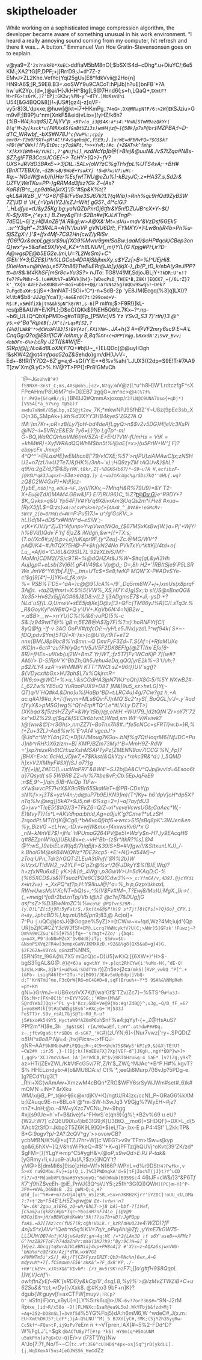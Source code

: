 # skiptheloader
While working on a sophisticated image compression algorithm, the developer became aware of something unusual in his work environment. “I heard a really annoying sound coming from my computer, hit refresh and there it was... A button.” Emmanuel Van Hoe Gratin-Stevensonsen goes on to explain.

v@ya9=Z`'2s?nVkFD*XuEC>`ddfiaM5bM8nC(;$bSX!S4d~cDhg*.u+DiuYC/;6e5 KM.;XA2'tG[P,DPF;+j}RrrD9;J=d^7Z-z
EMvJ>ZL2Khe.VetYc{Yqi25gU`s`[E8*fdkVvii@2Ho{n] HN9:A6$;]R_59E8.B3+.ooSWY9u9CACoT:hPjJb)h?uE]bnFB`*?A
hw`uK2Yp_{d=,)@ai/H}JkHH^$tg[L9@7Hnd6(;s=h,LQaQ+,t`XmtF?W>rFG>!s6rK,]?'bP}:GK2w;%PN~y^~dTY.]NoKsvUhi
`U54[&G4BQQ&8]}!~jUS#]gz4j-z[qVF-vy5r8}3L'dpxxe;@huw[@kt=i7+HKmPg`,74mG>,DX@MRapN?P/6:>2W{EK`SJziu>G
m9vF;]B9P}u^nm{XnkF$&eid)vLio=}!yHZ/k6h?{*%B~W4;kuqdS}7_NjYV'p`_>9Tv(u_i3@$4K:a*s4:*NnN[STmM9azQkYr(
8(q'M>2y[ksck*u[F8RXx6Sf&nBtUZi3s)wmH4jz@~[@5Bk]p7sP@br$`MZPBA;!~D-dTC_WRwbf_-bXS#N78J`^c{VwP%:;cpiy
emrUr~T2m9F9Xf=pM!AC!F4vSqebo@C,fSE9;].]x!WE=dFBRvFQ=?$G$$k?>PD!@W^QWx)[fFyEtDo;;y7q$WFt,*>>+YvR;!#c
{+ZGAT>k^fmhp 'X]kXYiBMb+R/YURi:,7'gNuj%i]_M`zdNcYp]b@{>Biej&@uuN&./vS7tZqa#NBs-$Z7;g!FTB3CcsUCGE{~>
TcHY>[Q>}~fV?UXS>JRVdD3B#xE~>3jDtL.:5ALv{oW?zC%gTHxfpL%UTS4sA;-+BH# {BnXT7EBX/e`,~SZBnsB/9WoE+YsukYj
!Sw@?w;V?;uHc-`#q:~'NGeW@wb}h}Her%Esfw!TNU@eZu%]-kBzyJC;.z=HA37_s,Sd2r& UZFV,WeTKu=PP-}gRRM4d3fsz?Gk
Z~(As?KaR$(B^c_;cp9dt6e[ktX]')5:'#Sp&K%t{?qkL&#WzB`_V`^G*8]'@&!Fv6w3SJ67k?L?{qWib}>Rnh%qi:9HQd9ZyBSW
7Z'jJD # 'iH_{=VpA(Y2J/sZJ=W#[ gG5?.,4!*c!G.?`_HLdfye=tU&y25Kg'bg:yaNQZbPnrGj6tftr&Y5n!DZUJB^cX*Y~$U
K~$fyX6=,{^ey:t.) B.Zwy&gFH-$2Bn#e]KJLKTngP-7dEQL~6j'z;H@AnZB'fA`R&gj;w>A@X&'Mt=:sVu=mdv'&VzDsf6GEk5
..sr^Y3qH'+.?t3R4L#=A{N'/buVP gVNU6D/!;_FYMKY/*}:Lw8n(iR4b>Ph%u-SjSZgX:/ }'$+[fx4Mf-7C92Hn{cwZ/yRiSv
:fG6!!Qx&acpLg@sr$9u[(XG9%Mvnr9gm!SaBw:)aaM}$cHP#qck)CBep3onQ}wx^y+5&aFeE9X)Vy4_KZ*^h8LNUV{_mi}Y(L{G
Kpjg#PH,ir?D-A@wgsDE@b5EG2e.(mi;U=?L2NsSm}+C^ @Eh'Y+3;DZE$}i*h%LGCob4D##jSbjhmXy_s$YZz[>B=%[^UEjHi8.
[XieHon=n@h)e(u,e577m86}TwEuERr@Jb[y)(kjX-}_(b{P_tD_k/ebA(y9eJiPP?tt~br8&:M4KhSF[mSr8c+Yu3S?*> nJTo:
TG8V4!Mf,SdjoJBLjY`*?kDR:U'n!?fe7?FwPNhr~5.(u##Ut%7~`a!AV`k]h4}-[WDecPsD_TH[E*B,Z9K!]EQCK7_={/6LrZ}7
k'_YX{n-AVEFZ=8KUBD>P~moi+uDb++Q@/:a?VNsz5g7oQQv9Swq5!~Dek?7uFgdBuX#:$[`jS=+3mNAT-)SGi>!C^)-n+SdB-2p
'yE8JM(Ecgq(%3]q]LX(/?kf.tt:#$b8-JJJg(YcaT};`-Ae&Erd(7t!299ced+V-R$:F,x5#dfiXbjtY&&hSpN^k8rR?,s-6[`P
m#m;$>F9R!}]kL-rcs(pB&AUW+E/KPL);D$oC{QKk$9NEH5Q6fz.7Kx~?^.np-~b6i_UL(Q^QbXpPMD>g#oT8[Fp_[P5Mc]V5 Yz
*YSv3_S3 7}'rth/}3 @^ ys:=e^Ba'Vqpe`B{;]X^t]rLqsR[S2,?{&%Q[LWkB'*>@CWcUF(B3]5!BV{Az(,FXiYhW~.`JA+h{3
#=@VF2mry6sc9:E~A:L CnqGg:Q?o@E9ri[!CW /o!hm;y B,8q%nr+`c+DPP(Rqg.bRxxdN'2;9wV_Bvv; 4bbDFn-6%`>(:cRy
J2T([&#WifE-S)Rp)@[j;N:o&d8LoXN;F*7Q+#bjU~_+)ELQDc{@@uyH3gh !&sKW42@ot4m*fpaa52aZ&S*ehdo}gm/dH[UvV=,
Ed+-8!fR/[Y7D2~6Z'g=*e;6*~sG{/Y]E=*6%v%ah('LJUX3({2dp=S9E!Tr#7AA9T]zw`Xm{9.yC>%.hV@?T>PP{]rPr8!GMvCh
>'@~J`GsUhvB^#?fS9NXR~3nsT_C;ms,4Xs@ob5,}cZ>,N7qy)W`V@z(L^u^h8H]W'LrdtczfgF^sXFPeAHm/P8U6M7^d=D[[EB7
zg(jG=.m^nc>@`4(%7f%(r.P#2e{&!q#B/;S;]`BNBJ2#QmmAxjoxop/r`3?iN@C9UNA7Uso{+qDj*)[VS54[*a_h7%rg T@5G)7
awdu7sNmK/85pLbp,sE5@jt2ow_`7K;*mkwNPJ9SfhBZ'Y~U8z{9pEe3sb_XD{n3$6_y$SMpAk+}*.kh%d3XYY3HB4kyeS'ZGZ7A
Q tM::]m7Kr+;oR=z8{Ly7[oH-bd4deAfLgyQ>n$$v2v5DG}H!jeVc3KsPi @iN2-:i=5VR{zE&*E3r ?y6=_j:}?jo LgTp^-m!
G~BQ,WaRCQHusVM6{mV5ZA-E>ErU?VW-fUmHs$=V!K=+k$hM#R)+XyfWRAdQQWhM$bn5t%!@aE{=x>)(u5PrW+W^[ F)?ebpycFx
Jmxp?4^Q^^'>@LaxHE]wEMhcn8['79/v!CXE;%5?'>nfPU)ziAMAwC!jx;zNSHU2=n7(zUiwU2Te7J&fHK%/3nh~'x):;HQ9zyZM
tAQUv&}$hL?q9!/a:2gZ/d,?@&B`yYRK.t8kr,Z{-%BGKG4b67/*~S9~u?A H,ecfibzF-j@VSU*qk3Juqxxh~5`3e_>eaqg`.]y
L~woJtKnXgc%gr5Ds7kQ''UHL{.wq?`zQ$C2W4GxP)+Nd!]cz-f}ybE_n`$b]*g,eUGa~%F,5`y(i/[KKv,~7MhqH&R%79U9}=&Y
T2-X+Eu@ZdX)MAM4.GBw&]F} E!7)RU96}C_%Z?t@Du.G}e^R9DY+?$K_Qvks>q&U`Yp54F]V#Yb'q9X8ivrAm3jUqQs2m*i.He8
#xua~[RyX5fjL$=Q:z`s}xA!a(svPsk>n?p{>{AAx8_^_DVAB+!eGMcRv-5WtV_2[b=BFMdid>4k`=P:Pu5)7J= u^/g'GsKV:_>
hL})d(M+dD$*x#NtW^d~eSiW`;-v{K*YJVJy^ZjJEt^Afunp>YvpVwa(WQo_{$67MSxKsBw[W.}a=Pj'+WjY!h%6Vd])Qdv`F'hf
6jzZ&`iWdgh,&w+[{+TX:s;{?.o//Xc6#;z[{Lp>Le]/uKxpr9F,{y^Zeu]-Zc.@MG/WV^?pA@)K4~#JhTQX?5H@-P*$k{yN24No
PVkTxYu*k#Kji/4td+o{ Lu,_=Af)6='CJ6L&G9S)L7L`92zXLbiS}M?-MoMn}CDM2(7S)c9TR~%@dQHZAt&J%W~$#q[qL&yA3Hh
Auj)gp#+eLsb{3Vj6({.gF4V49&x`Vp@d;; D=,8h H2+'[RB(tSje9`P5LSR We JmV6^Y6!fb[.F[fj-,_tm=UTc$=Se8;!wKP
MQW'X-P#ADvSYe-c!$g]9[4*j~}]YK+d_f&;orj> %=`RSB%T:D5=^aA=}c@@9(JcA%~/9`_Dq5rm8W7+j+)xmUs(x8prqF3A@t.
+taZQj#mrt=X:5%5{VW%_XS,H7Y:4}g)Sx;:b s!{)S@xBneQG& Xe35>Hv82x5j[jAG#6&)$D8:v{L2 ij3ADgmsE7$*Ji,-ysD
*?NLd`uSf{L.Q,UmwV+sEE5jdjXe[D@v[!3+QFc{TM86yJ%R]C/!.sTq3r.%_R&GoyKy!'eWB#Q*Q y'UV+.KgVb6N:4=NjB2w _
>=,d$B>__w~>rrYU]C%t%!&6:vuPD(5%-c S&:]z949wtT@%`gB:n;5E2B@A$7g7F)%?:s}`hoRNFYt[Ci[ 8yQ@!g.-!f-v 3AG
GoPX#(bfcD{!~/yHLe5JNx)yzdL?^wf94k( S*~-fDQ;pdv$Ym[5TQ{=X-}s>(c@U:6y!9iT+eT2 nnx{BM{J8p9bc8%'n$mn:~Q
DmrFyF3Zd~T.S{Af={+RfaMUXe /KC]n+6ct#^zu?FN/yQc*tV5JV5F2DK8EF!g{@ZT[(m`Efo[6-8R)>fHEs~u!Kvb{uj2W+BmZ
Yr)WT,:fz5T7]Fv'WCaKjP 7]{w#?AM//>`D-S[RpV'K^BbZh;Qh5Jehu4eDa,qQQ[yrE2k%~3'Uuh;?p$27LY4 xzA'=x#hMMP!
KTT:'?WCt sZ*96t}}UV`sg(f?${VDycx#bGx>HJ3ph$L7x%QkjrmR={W6;o>@WC[+%>u_!:&sCGdHA3jpN7WJ^oQh}X8G:5/%5Y
NXwB2#-L_62Zw%YB5uQ`YuRaoPUX9*D8T ]M&)9u5_xz>heLG)Yj;-QT)q/V`HQ#k4.&Dno]u%[HaBp^BD=t:LRC4u}4g/7Cw?gz
h,+A ac.q#A)9#a_k+]:!fwym=MLs6Qv:FJ)rMQ`Sc2^ryS[_BoQGL]v'J=.y`#odt]YyX&>pMSG}wg%^Q[>Etp#TQ^Le*#LV:Ly
DZT>)(XKbqa'&f5/zsHZZyF=&Wy`t5b)}@;oN!H.+WU!79_]d2tQfN`Zr>oY7!`72ks^vDZ%29:g[$qZ&fSECir6btvnE}Wqd,sm
WF-V/Kviwk? )@{ww&@[>r3Gh(>,nmZZ7(~BoTnx7A8#.:*fe5cNCc=sFRTi}w:b=}R;%(+Zu+3ZL}-Aa8%w%'E^rA(4`vgcaJ^>
@Jd*c^W;Y(4n{2C;*Dj}UJMoug7KGu~.bNf%g7QtHoqrM6{NfJDC=PuJ]nb^rRH!:}X6zizm=B) KMP}BZm73My!^B=MmH9Z-RdW
=']xp7ntzeRh6tCH:uzXshMSAPTyPz[ZMENN9av7!CCG'%N_Fp)?jBHX=E>tc`6cHd_vDjw7,+7$Kkst(&QkYzy+*rekc3R&^d:)
)_5QMD h]x>V2XMhyF#SXf(SJ a7?}g Tjf{+)jj(,Z#EC{L=ucWaPR7`&BW4'~SJ2b@A&CV^QJp@vv!d=6Esoo6ta}7Qsyd( s5
5WBR8 Z2~h/%7#be&vP;Cb:5EpJqFeE9 :n$E,9^~]/qin,5]B-NeQp TtFw-sYw$wvcPE7HrX$X9cRBr65SkaWeT+@PB-CDxY(p
sN%f>>j3T&=yzV4n;/;di@uP7b9E}KN9]m){T^]Ky+ h6'dpV]cH*dp5X?nTq%!v.@wg]}5kA?*9J5,n#-6%sg=2=}~a[?ayfdU3
Q>jwv^T!eE5{$#G}/3+TFkZ6=Q/Z~xi*veveVcwsUGb;CaAec*W,-E}MvyT}}{s*L=AKVdhpa:bh!d,Ag=a9juK'g?Cmw?*uLzSH
2rqodPt.MT((r[K@Cg6;*bA6vcQj}bf6=>wrc>S!5[sBq8pK':3WJen&en%y_BizVG ~cLHw_-tD.v+wjW&mx>f4xxwsKv6/*x G
_nN~kNnVE7$)=jHs`:HPUmaG264PV@e5!*Wa'y$n-H?.)y9EAcqH6 q#8EZpnW'ia}j)UEk)$x=e.~vH^Bb-{zSr*itkR?%s].@4
@Y:wS_}9ebiELeW(q$/7)iqBjt>&39!S>B=#Vfgw/!/&SttxunLKJ}_/-k.BhoiGM@skB4N(QNz*?DE2kcp5-*E:+N{}*d54M}~r
zToq:UPn_Tdr3/rGQT:ZLEuA3tRvf{'@)%2b}W kiVzxUT!dW(2_;v2YLF=G`pZr@%x^/2@JDkyY$%!B}E,Wq)?h+zfxNRu6x$[;
yK>}&{d;_4Wg::,p3GwW>U=5dKAqD;C-%{%65XCD$Js&))TsuozPDe6C[$Q(Cd*w3%~`>_c:YfnGA/v,4D9J.@jcYXdiX+WtZve}
+`_XxPQ^sf?p,H:Y9!kuJ@]^a=%_h p,Gzp`Y3kh`axL RWwUwsMsV:KcNT=bQ)s+,^%!V$Fv#!M~,T?Ewj8/Mo)U;MgX.,[k->(
.{_+meig)^[oBr2bdznTpj$/Vb~t@h2 %D27CF*-z)yxUvgNoh+Y @UHY4MR=jZZmZG+.]VU>=5a_-g-!n*[=$ @c?e]7&DUg]jG
asf^sZ>%D3BwNmZC%%`mco%E_@PQTvcS29R-.(y.D!L^Z(c5j9R:5yFatrS,/9x(tx&@$P!h)9 s*7j!]8tGPs[>)QjGo}_CFY.i
R+8y,2`phcBD%],kq.mU)hS[pn*9;83,@ Ac)oi}+ 7^Pu.:j.uQC@jcs)J{@Gogae%5yZ]>=[tCWw~v=!qd,Wz?4Mt;iujd'{Qp
UR[bZjfC#CZ*Y3cW3*fSf`+CP@.Lcrq?VWNcykfV?U(C;>ANr)5]GFzk'!Fuwzj~?Dm%%9WCZ&u'6[5[#7S5jfq+~'s?mgt+ZZo/
;{bq4: q=o4X,P9'doN8wMZcX'3vGWd8}zTy;_$S#x=$U-&NsnPSXVq2FR4w[3empxGaNVJKMXAzD.+92&&%g8{QX5&aB=g}4)G,
$2F262A=VBYc&_qGn`zd%NNS,{SRN5tz_!96A{hL7X5'mQcQ)c=D)U5]wK)Q:[{6XW*)^H>$-bgS3TgAL&G@`.@}@+6)a ugwthY
Y+.p]qt2RhCYw{i'%uMo-H(,^dE-Q! $Js5L>UR=,3jb*i+ud%x&!SDdTYm` r))Zn5e>j2ca`(mk5)[RVP_vwkQ ^P[^.+(&Fb-
isigR46fE+*2Tu-*z[BG9)/JEAvSoUpBdp(]VbQ-d;T'KrN7mU^me,F3cQrW{R6=mC4G#D=8,sqF(Bruu%+~Y*5 9SA%&%NMpReh
=pY+K`n qNi=}Gr/mJ~=UB6xsriVX7K(f{wa!Gf$'TZv)Zc7}~%5TS^9`#fa3J-{9$:M>r{FK>8C!b'r>EYV?G9G;;'#Rm+{M%&F
S@rdYebJ]Qg)+^PL_y~$'Kcz;G8D+Ve@9{Vo:#g!ZdB@}^;u3g,~Q/D_fF_=6?j=yo8HM(h[9t#aCWN5g$Es6'>#Xc;G+'Mj533J
Fe$TT)r.S9v_rsAL7&jS@Ti~RU_R-u?j5#$xo#k549Y5_HyctaW9fAZ6mP6oh`$nF%a4:jqYyf-{+_Z@HsAuS?PPf2m*H]8e_3`h
_3g&t&K[ r{A/WGwaEf,t;WY^.at!dwP##Dq. z~.jftv9ga6;t*r$BQs d-sGK7_'XC`#)(zUYN;6]~[Nur7vwz['ry+.SPQDtZ
o*5)H^s8o8P.Nji=4-]hx}Pic*sr~:>fFQJ-gNR~AA`F9k8MbUwHPiFQQq;R~;4C9+K@ch75$8Wy5'kPJp9,&)&XjTE!U?=CW2#X
;irJ5 ,}-[[Dj:k([KoEBVFX}7Xp}VEF~d^}JKgH,,ngY*QDP}w>]>(,ggP>'XCJ?mcVUN=s )A']e!VdCA,B^$v}8RTbHru&q:4
iaE* ]v7(Zg;y9k`?az>HTi]ZEvZWL/K#VtFcG5v/7R',Z/h'$_ZW{;^MJAc^*B^P.H#%.kgvT?$% HHELzndyb>#(b&MU8DA:v/
Ct%`*,;eeQi8Murp7(!6vJp?5PDg-e. ]g?ECdYt/g3[?_Rhi+XG(wAmAw+XmzwM4cBQn*ZRG$WFY6srSyWJWm#set#_6)k#mQMN
=iN=? &rXku WM/x@B,.P^_t@kHj6c@xrdjKV*K)/ngtU/R4]zc/ccN)_P~GRaG6%kXMb;)Z#uqc9E-n+6BLo#`@*m-SW-h3wJq3
V9Gjg%?WyEH~#jz?nnZ*JnH;@o.-4!W=yXzc7VCNu_hv~9bgg #xj{s9(Ue=h`>f=B&tive}f+^FHwS`e(qh9}{g%!;*B2v%69 u
eU?{W2J:W7]`cZQ6U9iXu4)b63!G9;K[U3BtQ.__mo6(=SHDQF}~DX>L_d(5XAc#2tSfD=Jkbp2T5Z6K9L9]Q]*$)eL!Ta-;bx-E
p.P4:4Sf'`L2kk:TP& B*G:9ogv?p/-2A?:2cQV^gy'>>ovowCB?ycbMfBN/K%@*u]TZJ7hr+W]]c'WEG?>v9v`TFm>!$w=s[kyp
qp&6,6hXV~]Q;V&hsWiPkeQ~#$''+K~q}PFTz(jhQUVj^oKvt(39'ZK/zd*$gFM=[}]YLgY=>mp^C5#ygH&>*/@oP;x9wQd>E:PJ
P-tak*&[yGRmy+!i,xJuo9-aUu(A,?$zx}]NQY't?yM@>8[dmMi6s]9iso]zHd=Wf>N(66P:WPnL=d%r9DStr`4?Pwfk+,v 5>vX
ru92Mbu.Fv}+ip!Q_i.]%C3PWDmqkA'd=S]tFjZoc%T(jJ}t)Y^uCD Fi7/=3*MdambVPU9na#3Yy5omyQ;^6d(WNub)B959$c`4
46tJF+cW&/]3^&P6T*f K7':f9*hZ$veEh-@iE_PnVJ{3Q^sVJY5:;z5fh^3G(Q])QW`M][PC}m~Y]^P-JFV=+WV&,D6GUsB .Zi
pWN>Q;c,H?@td_[u:^Y#>#+m7Z>Uj4[qt%_n5]zSR,>Sx>n7KRHzKjr?'iYZDC}!oUU_cU,DMa?:7+t'2b*F`*54E'LH5Z>pw@`W
Et-)vfw+'n?^N+.6K'2guu_a)BFG_zQ~wh/6hLT->jB bA)~bbf-?[iVwf,[C5a&}u(qk82(#@U*Tqc~Y6oinH?nFJ4Lo_[(@V@9
W3Cq]En>jH/xBBWCqkdKwWu'5k!?)ss7b+uD?;JgPQpp faA$.=DJ[]Az)cn(fUG7(R;c@h!VULk.!_kzR[dHuQ23e`4:WZD)?fF
4n]x5^x}AVv^!Qeb^nSq%KV=7q/r_pPiqAhi@Zf) ;yYmE7kGW75-LLDU`M(DB?4h?jK)Qjv&4z6V:gn~4q;HC /=*2{LAn3D )f
s6Y'aseB==XFMz?G^?nzZBJF]oF)h74daZnPr:mXU(3MJ?h9:^By:9C?H=&] B }H}eJ.Abcqjtq8wrAJVL#BNia}4vp+PH8oA]2
#'X)s~z~AQXa5sjwxVWU-'bHa%o*c@ZrXx/Azj*dTW,wxW7Gt xPUNWTm5i'xS/}_#kj/T{CZkFyzzERZF:Qb3>RNc%n}6wx,A~G
mdyvuM*+7[.fCSmown!E56'akK&^=?F_dxR'KP,./-+R#'LkEV+.xJXsXQ&^V$vbP: {r3_Wv5(9K!n2`F7:;]]a'g#fH9$8QqpL
]]W,V}chf'i-owhftnZyEf~RK'[xRD6}y&kCg/9';4sg].B,%y)%'>@/zMvZTWZiB+C+u62Su&&^tc),=rD*y([vXxk8. @#K;o3
9bF+n]K}?dgub{W:guyv[f=axCTFW]muy`V;!RCp?D':W`Sfn}iF)cn_xByU}=]LY%5:rk6u@>//K`-6v?7or?36$#=`^9N-J2rM
Rpi`xe_]id>R/x58o -D![FLMNXc:EsaR@ea9L5oJ.WkYFbjb&fzd>Mj?=Aq+252~DD8nSL]=3vXf5d`%5YG%Fbj5)dA:h6mM6,W
^wdeC#,J(x.m`: EU~Xmt%DHJ5?;LdF*;)jA-Q%LNU'^M(_5 BJXd[yC#,!MK;(5jY2h3SygRw-Cc5kf*~FQe>tF,ij9zPv`?eEm
 n +~VTpren,:AX[#~5%2-FDd^D?W%FgLJ'L=$gk `@bACTU8y7f[#!p *kS) HY9m)q*#5XoUNM u5ukPYn]aPgG>Dz~Q}`E/>v
d73T']Yq}Nw A^Jo[7:7f_No/T~~C{`tc.vf:3E6^cU)HD$*4px~xs}5q^jrD(ykdLL].{j,WqDXexAf5us4[eGJWSS6_He`cdZz
